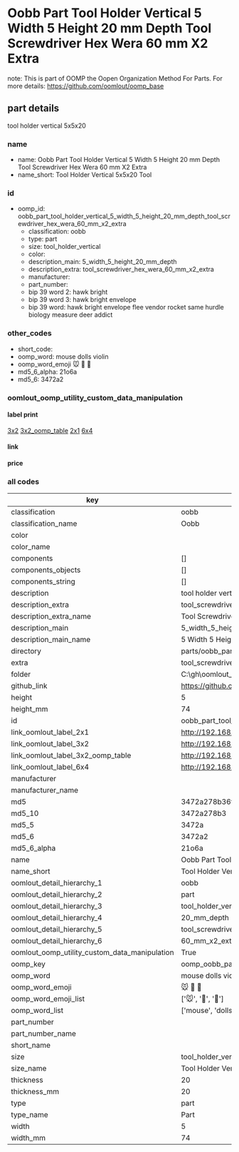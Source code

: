 # Oobb Part Tool Holder Vertical 5 Width 5 Height 20 mm Depth Tool Screwdriver Hex Wera 60 mm X2 Extra  

note: This is part of OOMP the Oopen Organization Method For Parts. For more details: https://github.com/oomlout/oomp_base

##  part details
  



tool holder vertical 5x5x20



### name
* name: Oobb Part Tool Holder Vertical 5 Width 5 Height 20 mm Depth Tool Screwdriver Hex Wera 60 mm X2 Extra
* name_short: Tool Holder Vertical 5x5x20 Tool
### id
* oomp_id: oobb_part_tool_holder_vertical_5_width_5_height_20_mm_depth_tool_screwdriver_hex_wera_60_mm_x2_extra
  * classification: oobb
  * type: part
  * size: tool_holder_vertical
  * color: 
  * description_main: 5_width_5_height_20_mm_depth
  * description_extra: tool_screwdriver_hex_wera_60_mm_x2_extra
  * manufacturer: 
  * part_number: 
  * bip 39 word 2: hawk bright
  * bip 39 word 3: hawk bright envelope
  * bip 39 word: hawk bright envelope flee vendor rocket same hurdle biology measure deer addict

### other_codes
* short_code: 
* oomp_word: mouse dolls violin
* oomp_word_emoji :mouse: :dolls: :violin:
* md5_6_alpha: 21o6a
* md5_6: 3472a2






### oomlout_oomp_utility_custom_data_manipulation
#### label print
[3x2](http://192.168.1.245:1112/?label=oomp%2021o6a)
[3x2_oomp_table](http://192.168.1.108:1112/?label=oomp%2021o6a)
[2x1](http://192.168.1.242:1112/?label=oomp%2021o6a)
[6x4](http://192.168.1.55:1112/?label=oomp%2021o6a)    

#### link

                              

#### price







### all codes 
| key | value |  
| --- | --- |  
| classification | oobb |  
| classification_name | Oobb |  
| color |  |  
| color_name |  |  
| components | [] |  
| components_objects | [] |  
| components_string | [] |  
| description | tool holder vertical 5x5x20 |  
| description_extra | tool_screwdriver_hex_wera_60_mm_x2_extra |  
| description_extra_name | Tool Screwdriver Hex Wera 60 mm X2 Extra |  
| description_main | 5_width_5_height_20_mm_depth |  
| description_main_name | 5 Width 5 Height 20 mm Depth |  
| directory | parts/oobb_part_tool_holder_vertical_5_width_5_height_20_mm_depth_tool_screwdriver_hex_wera_60_mm_x2_extra |  
| extra | tool_screwdriver_hex_wera_60_mm_x2 |  
| folder | C:\gh\oomlout_oobb_version_4_generated_parts\things\oobb_part_tool_holder_vertical_5_width_5_height_20_mm_depth_tool_screwdriver_hex_wera_60_mm_x2_extra |  
| github_link | https://github.com/oomlout/oomlout_oomp_part_src/tree/main/parts/oobb_part_tool_holder_vertical_5_width_5_height_20_mm_depth_tool_screwdriver_hex_wera_60_mm_x2_extra |  
| height | 5 |  
| height_mm | 74 |  
| id | oobb_part_tool_holder_vertical_5_width_5_height_20_mm_depth_tool_screwdriver_hex_wera_60_mm_x2_extra |  
| link_oomlout_label_2x1 | http://192.168.1.242:1112/?label=oomp%2021o6a |  
| link_oomlout_label_3x2 | http://192.168.1.245:1112/?label=oomp%2021o6a |  
| link_oomlout_label_3x2_oomp_table | http://192.168.1.108:1112/?label=oomp%2021o6a |  
| link_oomlout_label_6x4 | http://192.168.1.55:1112/?label=oomp%2021o6a |  
| manufacturer |  |  
| manufacturer_name |  |  
| md5 | 3472a278b36f97deedf9158c9787034e |  
| md5_10 | 3472a278b3 |  
| md5_5 | 3472a |  
| md5_6 | 3472a2 |  
| md5_6_alpha | 21o6a |  
| name | Oobb Part Tool Holder Vertical 5 Width 5 Height 20 mm Depth Tool Screwdriver Hex Wera 60 mm X2 Extra |  
| name_short | Tool Holder Vertical 5x5x20 Tool |  
| oomlout_detail_hierarchy_1 | oobb |  
| oomlout_detail_hierarchy_2 | part |  
| oomlout_detail_hierarchy_3 | tool_holder_vertical |  
| oomlout_detail_hierarchy_4 | 20_mm_depth |  
| oomlout_detail_hierarchy_5 | tool_screwdriver_hex_wera |  
| oomlout_detail_hierarchy_6 | 60_mm_x2_extra |  
| oomlout_oomp_utility_custom_data_manipulation | True |  
| oomp_key | oomp_oobb_part_tool_holder_vertical_5_width_5_height_20_mm_depth_tool_screwdriver_hex_wera_60_mm_x2_extra |  
| oomp_word | mouse dolls violin |  
| oomp_word_emoji | :mouse: :dolls: :violin: |  
| oomp_word_emoji_list | [':mouse:', ':dolls:', ':violin:'] |  
| oomp_word_list | ['mouse', 'dolls', 'violin'] |  
| part_number |  |  
| part_number_name |  |  
| short_name |  |  
| size | tool_holder_vertical |  
| size_name | Tool Holder Vertical |  
| thickness | 20 |  
| thickness_mm | 20 |  
| type | part |  
| type_name | Part |  
| width | 5 |  
| width_mm | 74 |  
